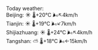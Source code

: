 Today weather:  
Beijing: ☀️   🌡️+20°C 🌬️↖4km/h  
Tianjin: ☀️   🌡️+19°C 🌬️↙7km/h  
Shijiazhuang: ☀️   🌡️+24°C 🌬️↖4km/h  
Tangshan: ⛅️  🌡️+18°C 🌬️←15km/h  
